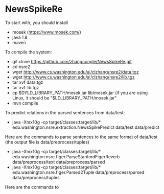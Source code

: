 # NewsSpikeRe

To start with, you should install
- mosek (https://www.mosek.com/)
- java 1.8
- maven

To compile the system: 

- git clone https://github.com/zhangcongle/NewsSpikeRe.git
- cd nsre2
- wget http://www.cs.washington.edu/ai/clzhang/nsre2/data.tgz
- wget http://www.cs.washington.edu/ai/clzhang/nsre2/lib.tgz
- tar xvf data.tgz
- tar xvf lib.tgz
- cp $DYLD_LIBRARY_PATH/mosek.jar lib/mosek.jar (if you are using Linux, it should be "$LD_LIBRARY_PATH/mosek.jar"
- mvn compile

To predict relations in the parsed sentences from data/test:
- java -Xmx10g -cp target/classes:target/lib/* edu.washington.nsre.extraction.NewsSpikePredict data/test data/predict

Here are the commands to parse sentences to the same format of data/test (the output file is data/preprocess/tuples)
- java -Xmx10g -cp target/classes:target/lib/* edu.washington.nsre.figer.ParseStanfordFigerReverb data/preprocess/text data/preprocess/parsed
- java -Xmx10g -cp target/classes:target/lib/* edu.washington.nsre.figer.Parsed2Tuple data/preprocess/parsed data/preprocess/tuples

Here are the commands to 

